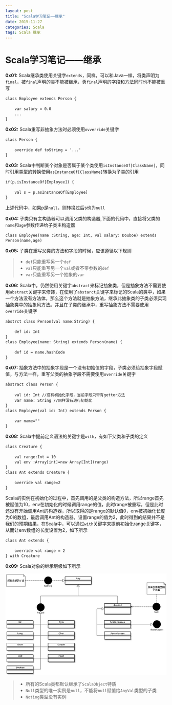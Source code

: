 ```yaml
---
layout: post
title: "Scala学习笔记——继承"
date: 2015-11-27
categories: Scala
tags: Scala 继承
---
```


# Scala学习笔记——继承

**0x01:** Scala继承类使用关键字`extends`，同样，可以和Java一样，将类声明为`final`，被`final`声明的类不能被继承，勇`final`声明的字段和方法同时也不能被重写
	
	class Employee extends Person {
		
		var salary = 0.0
		...
	}

**0x02:** Scala重写非抽象方法时必须使用`ovverride`关键字

	class Person {
		
		override def toString = '...'
	}

**0x03:** Scala中判断某个对象是否属于某个类使用`isInstanceOf[ClassName]`，同时引用类型的转换使用`asInstanceOf[ClassName]`转换为子类的引用

	if(p.isInstanceOf[Employee]) {

		val s = p.asInstanceOf[Employee]
	}
上述代码中，如果p是`null`，则转换过后s也为`null`

**0x04:** 子类只有主构造器可以调用父类的构造器,下面的代码中，直接将父类的`name`和`age`参数传递给子类主构造器

	class Employee(name :String, age: Int, val salary: Douboe) extends Person(name,age)

**0x05:** 子类在重写父类的方法和字段的时候，应该遵循以下规则

> * `def`只能重写另一个`def`
> * `val`只能重写另一个`val`或者不带参数的`def`
> * `var`只能重写另一个抽象的`var`

**0x06:** Scala中，仍然使用关键字`abstract`来标记抽象类，但是抽象方法不需要使用`abstract`关键字来修饰，在使用了`abstarct`关键字来标记的Scala的类中，如果一个方法没有方法体，那么这个方法就是抽象方法，继承此抽象类的子类必须实现抽象类中的抽象风方法。并且在子类的继承中，重写抽象方法不需要使用`override`关键字

	abstrct class Person(val name:String) {
		
		def id: Int
	}
	class Employee(name: String) extends Person(name) {
		
		def id = name.hashCode
	}

**0x07:** 抽象方法中的抽象字段是一个没有初始值的字段，子类必须给抽象字段赋值，与方法一样，重写父类的抽象字段不需要使用`override`关键字

	abstract class Person {
		
		val id: Int //没有初始化字段，当前字段只带有getter方法
		var name: String //同样没有进行初始化
	}
	class Employee(val id: Int) extends Person {
		
		var name=""
	}

**0x08:** Scala中提前定义语法的关键字是`with`，有如下父类和子类的定义

	class Creature {
		
		val range:Int = 10
		val env :Array[int]=new Array[Int](range)
	}
	class Ant extends Creature {
		
		override val range=2
	}

Scala的实例在初始化的过程中，首先调用的是父类的构造方法，所以range首先被赋值为10，env在初始化的时候调用range的值，此时range被重写，但是此时还没有开始调用Ant的构造器，所以取得的是range的默认值0，env被初始化长度为0的数组，最后调用Ant的构造器，设置range的值为2，此时得到的结果并不是我们的预期结果，在Scala中，可以通过`with`关键字来提前初始化range关键字，从而让env数组的长度设置为2，如下所示

	class Ant extends {
		
		override val range = 2
	} with Creature

**0x09:** Scala对象的继承层级如下所示

![class level](/img/class_extends_level.png)

> * 所有的Scala类都默认继承了`ScalaObject`特质
> * `Null`类型的唯一实例是`null`，不能将`null`赋值给`AnyVal`类型的子类
> * `Noting`类型没有实例